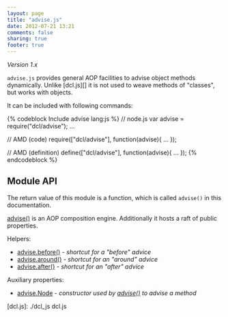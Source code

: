 ```yaml
---
layout: page
title: "advise.js"
date: 2012-07-21 13:21
comments: false
sharing: true
footer: true
---
```


*Version 1.x*

`advise.js` provides general AOP facilities to advise object methods dynamically. Unlike [dcl.js][] it is not used
to weave methods of "classes", but works with objects.

It can be included with following commands:

{% codeblock Include advise lang:js %}
// node.js
var advise = require("dcl/advise");
...

// AMD (code)
require(["dcl/advise"], function(advise){
  ...
});

// AMD (definition)
define(["dcl/advise"], function(advise){
  ...
});
{% endcodeblock %}

## Module API

The return value of this module is a function, which is called `advise()` in this documentation.

[advise()](./advise_js/advise) is an AOP composition engine. Additionally it hosts a raft of public properties.

Helpers:

* [advise.before()](./advise_js/before) - *shortcut for a "before" advice*
* [advise.around()](./advise_js/around) - *shortcut for an "around" advice*
* [advise.after()](./advise_js/after) - *shortcut for an "after" advice*

Auxiliary properties:

* [advise.Node](./advise_js/node) - *constructor used by [advise()](./advise_js/advise) to advise a method*

[dcl.js]:  ./dcl_js  dcl.js
